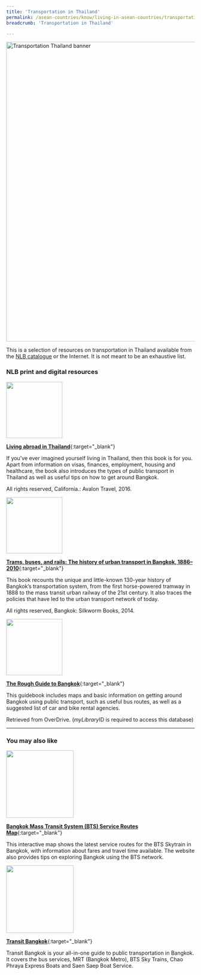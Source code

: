 ```yaml
---
title: 'Transportation in Thailand'
permalink: /asean-countries/know/living-in-asean-countries/transportation-in-thailand/
breadcrumb: 'Transportation in Thailand'

---
```



<img src="/images/asean-living/Transportation-Thailand.jpg" alt="Transportation Thailand banner" style="width:800px;" />

 This is a selection of resources on transportation in Thailand available from the [NLB catalogue](http://catalogue.nlb.gov.sg/) or the Internet.  It is not meant to be an exhaustive list.

### **NLB print and digital resources**

<img src="/images/book-covers/Living-abroad-in-Thailand.png" style="width:150px;" />

[**Living abroad in Thailand**](http://eservice.nlb.gov.sg/item_holding.aspx?bid=13736587){:target="_blank"}

If you’ve ever imagined yourself living in Thailand, then this book is for you. Apart from information on visas, finances, employment, housing and healthcare, the book also introduces the types of public transport in Thailand as well as useful tips on how to get around Bangkok.

All rights reserved, California.: Avalon Travel, 2016.

<img src="/images/book-covers/Trams-buses-and-rails-The-history-of-urban-transport-in-Bangkok.jpg" style="width:150px;" />

[**Trams, buses, and rails: The history of urban transport in Bangkok, 1886–2010**](http://eservice.nlb.gov.sg/item_holding.aspx?bid=201511980){:target="_blank"}

This book recounts the unique and little-known 130-year history of Bangkok’s transportation system, from the first horse-powered tramway in 1888 to the mass transit urban railway of the 21st century. It also traces the policies that have led to the urban transport network of today.

All rights reserved, Bangkok: Silkworm Books, 2014.

<img src="/images/book-covers/The-Rough-Guide-to-Bangkok.jpg" style="width:150px;" />

[**The Rough Guide to Bangkok**](https://nlb.overdrive.com/media/9DB7A533-F6C1-4762-9B2D-15C401521B03){:target="_blank"}

This guidebook includes maps and basic information on getting around Bangkok using public transport, such as useful bus routes, as well as a suggested list of car and bike rental agencies.

Retrieved from OverDrive. (*myLibrary*ID is required to access this database)

---

### **You may also like**

<img src="/images/resources/Article 1.jpg" style="width:180px;" />

[**Bangkok Mass Transit System (BTS) Service Routes Map**](https://www.bts.co.th/eng/routemap.html){:target="_blank"}

This interactive map shows the latest service routes for the BTS Skytrain in Bangkok, with information about fares and travel time available. The website also provides tips on exploring Bangkok using the BTS network.

<img src="/images/resources/Article 2.jpg" style="width:180px;" />

[**Transit Bangkok**](http://www.transitbangkok.com/){:target="_blank"}

Transit Bangkok is your all-in-one guide to public transportation in Bangkok. It covers the bus services, MRT (Bangkok Metro), BTS Sky Trains, Chao Phraya Express Boats and Saen Saep Boat Service.